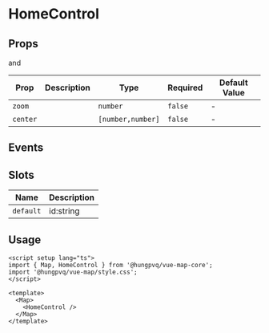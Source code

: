 # HomeControl

## Props

<!--@include: ./props.md-->

and

| Prop     | Description | Type              | Required | Default Value |
| -------- | ----------- | ----------------- | -------- | ------------- |
| `zoom`   |             | `number`          | `false`  | -             |
| `center` |             | `[number,number]` | `false`  | -             |

## Events

## Slots

| Name      | Description |
| --------- | ----------- |
| `default` | id:string   |

## Usage

```vue
<script setup lang="ts">
import { Map, HomeControl } from '@hungpvq/vue-map-core';
import '@hungpvq/vue-map/style.css';
</script>

<template>
  <Map>
    <HomeControl />
  </Map>
</template>
```
